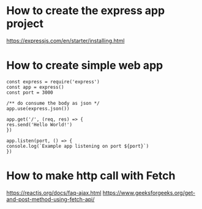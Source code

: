 # How to create the express app project

https://expressjs.com/en/starter/installing.html

# How to create simple web app

```
const express = require('express')
const app = express()
const port = 3000

/** do consume the body as json */
app.use(express.json())

app.get('/', (req, res) => {
res.send('Hello World!')
})

app.listen(port, () => {
console.log(`Example app listening on port ${port}`)
})

```

# How to make http call with Fetch

https://reactjs.org/docs/faq-ajax.html
https://www.geeksforgeeks.org/get-and-post-method-using-fetch-api/
